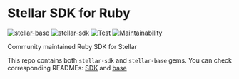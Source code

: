 # Stellar SDK for Ruby
[![stellar-base](https://badge.fury.io/rb/stellar-base.svg)](https://badge.fury.io/rb/stellar-base)
[![stellar-sdk](https://badge.fury.io/rb/stellar-sdk.svg)](https://badge.fury.io/rb/stellar-sdk)
[![Test](https://github.com/astroband/ruby-stellar-sdk/workflows/Test/badge.svg)](https://github.com/astroband/ruby-stellar-sdk/workflows/Test/)
[![Maintainability](https://api.codeclimate.com/v1/badges/dadfcd9396aba493cb93/maintainability)](https://codeclimate.com/github/astroband/ruby-stellar-sdk/maintainability)

Community maintained Ruby SDK for Stellar

This repo contains both `stellar-sdk` and `stellar-base` gems. You can check corresponding READMEs: [SDK](https://github.com/astroband/ruby-stellar-sdk/blob/master/sdk/README.md) and [base](https://github.com/astroband/ruby-stellar-sdk/blob/master/base/README.md)
